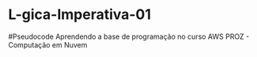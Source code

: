 # L-gica-Imperativa-01
#Pseudocode Aprendendo a base de programação no curso AWS PROZ - Computação em Nuvem 

